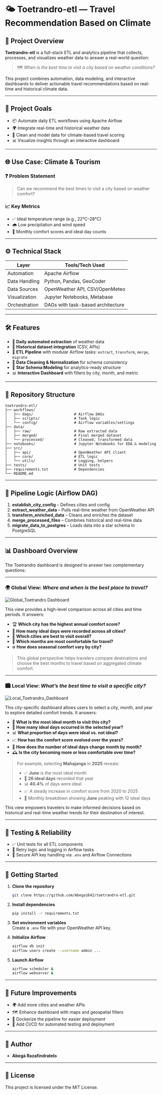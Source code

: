 # 🌤️ Toetrandro-etl — Travel Recommendation Based on Climate

## 🧭 Project Overview

**Toetrandro-etl** is a full-stack ETL and analytics pipeline that collects, processes, and visualizes weather data to answer a real-world question:

> 🗺️ *When is the best time to visit a city based on weather conditions?*

This project combines automation, data modeling, and interactive dashboards to deliver actionable travel recommendations based on real-time and historical climate data.

---

## 🎯 Project Goals

- 📦 Automate daily ETL workflows using Apache Airflow
- 🌍 Integrate real-time and historical weather data
- 🧼 Clean and model data for climate-based travel scoring
- 📊 Visualize insights through an interactive dashboard

---

## 🌐 Use Case: Climate & Tourism

### ❓ Problem Statement

> Can we recommend the best times to visit a city based on weather comfort?

### 📈 Key Metrics

- ✅ Ideal temperature range (e.g., 22°C–28°C)
- 🌧️ Low precipitation and wind speed
- 📅 Monthly comfort scores and ideal day counts

---

## ⚙️ Technical Stack

| Layer         | Tools/Tech Used                   |
|---------------|-----------------------------------|
| Automation    | Apache Airflow                    |
| Data Handling | Python, Pandas, GeoCoder          |
| Data Sources  | OpenWeather API, CSV/OpenMeteo    |
| Visualization | Jupyter Notebooks, Metabase       |
| Orchestration | DAGs with task-based architecture |

---

## 🛠️ Features

- 📡 **Daily automated extraction** of weather data
- 📂 **Historical dataset integration** (CSV, APIs)
- 🔄 **ETL Pipeline** with modular Airflow tasks: `extract`, `transform`, `merge`, `migrate`
- 🧽 **Data Cleaning & Normalization** for schema consistency
- 🌟 **Star Schema Modeling** for analytics-ready structure
- 📊 **Interactive Dashboard** with filters by city, month, and metric

---

## 📁 Repository Structure

```
toetrandro-etl/
├── workflows/
│   ├── dags/                   # Airflow DAGs
│   ├── scripts/                # Task logic
│   └── config/                 # Airflow variables/settings
├── data/
│   ├── raw/                    # Raw extracted data
│   ├── merged/                 # Final merged dataset
│   └── processed/              # Cleaned, transformed data
├── notebooks/                  # Jupyter Notebooks for EDA & modeling
├── src/
│   ├── api/                    # OpenWeather API client
│   ├── core/                   # ETL logic
│   └── utils/                  # Logging, helpers
├── tests/                      # Unit tests
├── requirements.txt            # Dependencies
└── README.md
```

---

## 🔁 Pipeline Logic (Airflow DAG)

1. **establish_city_config** – Defines cities and config
2. **extract_weather_data** – Pulls real-time weather from OpenWeather API
3. **transform_enriched_data** – Cleans and enriches the dataset
4. **merge_processed_files** – Combines historical and real-time data
5. **migrate_data_to_postgres** – Loads data into a star schema in PostgreSQL

---

## 📊 Dashboard Overview

The Toetrandro dashboard is designed to answer two complementary questions:

---

### 🌍 Global View: *Where and when is the best place to travel?*

![Global_Toetrandro Dashboard](doc/dashboard/global.png)

This view provides a high-level comparison across all cities and time periods. It answers:

- 🏆 **Which city has the highest annual comfort score?**
- 📅 **How many ideal days were recorded across all cities?**
- 🌟 **Which cities are best to visit overall?**
- 📆 **Which months are most comfortable for travel?**
- ❄️ **How does seasonal comfort vary by city?**

> This global perspective helps travelers compare destinations and choose the best months to travel based on aggregated climate comfort.

---

### 🏙️ Local View: *What’s the best time to visit a specific city?*

![Local_Toetrandro_Dashboard](doc/dashboard/local.png)

This city-specific dashboard allows users to select a city, month, and year to explore detailed comfort trends. It answers:

- 📌 **What is the most ideal month to visit this city?**
- 📅 **How many ideal days occurred in the selected year?**
- 📊 **What proportion of days were ideal vs. not ideal?**
- 📈 **How has the comfort score evolved over the years?**
- 🔄 **How does the number of ideal days change month by month?**
- 🕰️ **Is the city becoming more or less comfortable over time?**

> For example, selecting **Mahajanga** in **2025** reveals:
> - ✅ **June** is the most ideal month
> - 📅 **26 ideal days** recorded that year
> - 📊 **40.4%** of days were ideal
> - 📈 A steady increase in comfort score from 2020 to 2025
> - 🔄 Monthly breakdown showing **June** peaking with 12 ideal days

This view empowers travelers to make informed decisions based on historical and real-time weather trends for their destination of interest.

---

## 🧪 Testing & Reliability

- ✅ Unit tests for all ETL components
- 🔁 Retry logic and logging in Airflow tasks
- 🔐 Secure API key handling via `.env` and Airflow Connections

---

## 🚀 Getting Started

1. **Clone the repository**  
   ```bash
   git clone https://github.com/Abega1642/toetrandro-etl.git
   ```

2. **Install dependencies**  
   ```bash
   pip install -r requirements.txt
   ```

3. **Set environment variables**  
   Create a `.env` file with your OpenWeather API key.

4. **Initialize Airflow**  
   ```bash
   airflow db init
   airflow users create --username admin ...
   ```

5. **Launch Airflow**  
   ```bash
   airflow scheduler &
   airflow webserver &
   ```

---

## 📌 Future Improvements

- 🌍 Add more cities and weather APIs
- 🗺️ Enhance dashboard with maps and geospatial filters
- 🐳 Dockerize the pipeline for easier deployment
- 🔁 Add CI/CD for automated testing and deployment

---

## 👥 Author

- **Abegà Razafindratelo**

---

## 📄 License

This project is licensed under the MIT License.
